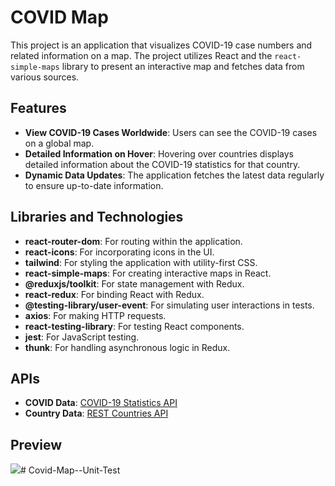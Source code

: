 # COVID Map

This project is an application that visualizes COVID-19 case numbers and related information on a map. The project utilizes React and the `react-simple-maps` library to present an interactive map and fetches data from various sources.

## Features
- **View COVID-19 Cases Worldwide**: Users can see the COVID-19 cases on a global map.
- **Detailed Information on Hover**: Hovering over countries displays detailed information about the COVID-19 statistics for that country.
- **Dynamic Data Updates**: The application fetches the latest data regularly to ensure up-to-date information.

## Libraries and Technologies
- **react-router-dom**: For routing within the application.
- **react-icons**: For incorporating icons in the UI.
- **tailwind**: For styling the application with utility-first CSS.
- **react-simple-maps**: For creating interactive maps in React.
- **@reduxjs/toolkit**: For state management with Redux.
- **react-redux**: For binding React with Redux.
- **@testing-library/user-event**: For simulating user interactions in tests.
- **axios**: For making HTTP requests.
- **react-testing-library**: For testing React components.
- **jest**: For JavaScript testing.
- **thunk**: For handling asynchronous logic in Redux.

## APIs
- **COVID Data**: [COVID-19 Statistics API](https://rapidapi.com/axisbits-axisbits-default/api/covid-19-statistics/playground/apiendpoint_ef9e1955-666c-43ba-9b5c-4b463ae316dc)
- **Country Data**: [REST Countries API](https://restcountries.com/)

## Preview

![](covidmap.gif)# Covid-Map--Unit-Test
